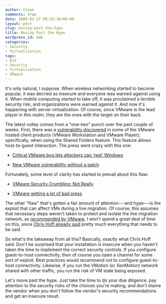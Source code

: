 ```yaml
---
author: slowe
comments: true
date: 2008-02-27 09:42:38+00:00
layout: post
slug: moving-past-the-hype
title: Moving Past the Hype
wordpress_id: 646
categories:
- Security
- Virtualization
tags:
- ESX
- Security
- Virtualization
- VMware
---
```


It's only natural, I suppose. When wireless networking started to become popular, it was decried as insecure and everyone was warned against using it. When mobile computing started to take off, it was proclaimed a terrible security risk, and organizations were warned against it. And now it's happening with server virtualization. Of course, since VMware is the lead player in this realm, they are the ones with the target on their back.

The latest volley comes from a "one-two" punch over the past couple of weeks. First, there was a [vulnerability discovered](http://isc.sans.org/diary.html?storyid=4018) in some of the VMware hosted client products (VMware Workstation and VMware Player); specifically, when using the Shared Folders feature. This feature allows host-to-guest interaction. The press went crazy with this one:

* [Critical VMware bug lets attackers zap 'real' Windows](http://www.computerworld.com/action/article.do?command=viewArticleBasic&articleId=9064319&source=rss_news50)

* [New VMware vulnerability without a patch](http://blogs.ittoolbox.com/security/adventures/archives/new-vmware-vulnerability-without-a-patch-22672?rss=1)

Fortunately, some level of clarity has started to prevail about this flaw:

* [VMware Security Crumbling: Not Really](http://secauditor.wordpress.com/2008/02/26/vmware-security-crumbling-not-really/)

* [VMware getting a lot of bad press](http://techdulla.wordpress.com/2008/02/26/vmware-getting-a-lot-of-bad-press/)

The other "flaw" that's gotten a fair amount of attention---and hype---is the exploit that can affect VMs during a live migration. Of course, this assumes that necessary steps weren't taken to protect and isolate the live migration network, as [recommended by VMware](http://blogs.vmware.com/security/2008/02/keeping-your-vm.html). I won't spend a great deal of time on this, since [Chris Hoff already said](http://rationalsecurity.typepad.com/blog/2008/02/news-flash-if-y.html) pretty much everything that needs to be said.

So what's the takeaway from all this? Basically, exactly what Chris Hoff said: Don't be surprised that your installation is insecure when you haven't taken the time to implement the correct security controls. If you configure guest-to-host connectivity, then of course you open a channel for some sort of exploit. Best practices would recommend _not_ to configure guest-to-host connectivity. Likewise, if you run the VMotion (or XenMotion) network shared with other traffic, you run the risk of VM state being exposed.

Let's move past the hype. Just take the time to do your due diligence, pay attention to the security risks of the choices you're making, and don't blame the vendor when you don't follow the vendor's security recommendations and get an insecure result.
